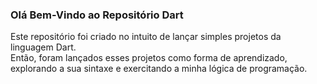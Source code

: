 ### Olá Bem-Vindo ao Repositório Dart

Este repositório foi criado no intuito de lançar simples projetos da linguagem Dart. <br>
Então, foram lançados esses projetos como forma de aprendizado, explorando a sua sintaxe e exercitando a minha lógica de programação.
